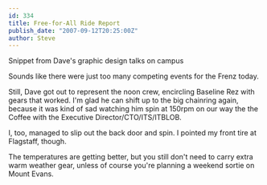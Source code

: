 ```yaml
---
id: 334
title: Free-for-All Ride Report
publish_date: "2007-09-12T20:25:00Z"
author: Steve
---
```

  
Snippet from Dave's graphic design talks on campus

Sounds like there were just too many competing events for the Frenz today.

Still, Dave got out to represent the noon crew, encircling Baseline Rez with gears that worked. I'm glad he can shift up to the big chainring again, because it was kind of sad watching him spin at 150rpm on our way the the Coffee with the Executive Director/CTO/ITS/ITBLOB.

I, too, managed to slip out the back door and spin. I pointed my front tire at Flagstaff, though.

The temperatures are getting better, but you still don't need to carry extra warm weather gear, unless of course you're planning a weekend sortie on Mount Evans.
